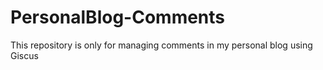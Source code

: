 # PersonalBlog-Comments
This repository is only for managing comments in my personal blog using Giscus
